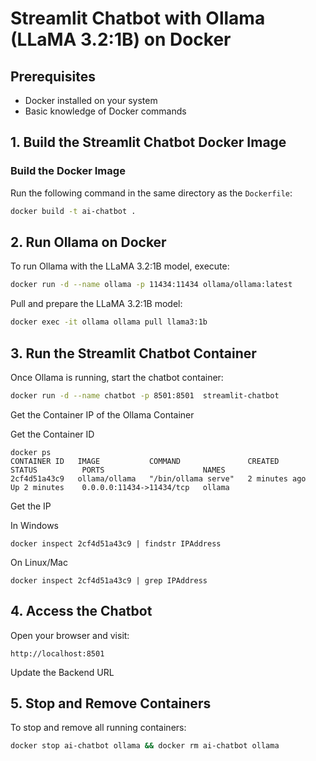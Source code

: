 # Streamlit Chatbot with Ollama (LLaMA 3.2:1B) on Docker


## Prerequisites

- Docker installed on your system
- Basic knowledge of Docker commands

## 1. Build the Streamlit Chatbot Docker Image

### Build the Docker Image

Run the following command in the same directory as the `Dockerfile`:

```sh
docker build -t ai-chatbot .
```

## 2. Run Ollama on Docker

To run Ollama with the LLaMA 3.2:1B model, execute:

```sh
docker run -d --name ollama -p 11434:11434 ollama/ollama:latest
```

Pull and prepare the LLaMA 3.2:1B model:

```sh
docker exec -it ollama ollama pull llama3:1b
```

## 3. Run the Streamlit Chatbot Container

Once Ollama is running, start the chatbot container:

```sh
docker run -d --name chatbot -p 8501:8501  streamlit-chatbot
```

Get the Container IP of the Ollama Container

Get the Container ID
```
docker ps
CONTAINER ID   IMAGE           COMMAND               CREATED          STATUS          PORTS                      NAMES
2cf4d51a43c9   ollama/ollama   "/bin/ollama serve"   2 minutes ago    Up 2 minutes    0.0.0.0:11434->11434/tcp   ollama
```
Get the IP 

In Windows 
```
docker inspect 2cf4d51a43c9 | findstr IPAddress
```
On Linux/Mac
```
docker inspect 2cf4d51a43c9 | grep IPAddress
```

## 4. Access the Chatbot

Open your browser and visit:

```
http://localhost:8501
```
Update the Backend URL

## 5. Stop and Remove Containers

To stop and remove all running containers:

```sh
docker stop ai-chatbot ollama && docker rm ai-chatbot ollama
```


